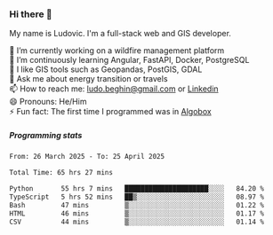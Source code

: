 ### Hi there 👋

My name is Ludovic. I'm a full-stack web and GIS developer.

 🔭 I’m currently working on a wildfire management platform<br/>
 🌱 I’m continuously learning Angular, FastAPI, Docker, PostgreSQL<br/>
 👯 I like GIS tools such as Geopandas, PostGIS, GDAL<br/>
 💬 Ask me about energy transition or travels<br/>
 📫 How to reach me: ludo.beghin@gmail.com or [Linkedin](https://www.linkedin.com/in/ludovic-beghin/)<br/>
 😄 Pronouns: He/Him<br/>
 ⚡ Fun fact: The first time I programmed was in [Algobox](https://fr.wikipedia.org/wiki/Algobox)<br/>

##### Programming stats
<!--START_SECTION:waka-->

```txt
From: 26 March 2025 - To: 25 April 2025

Total Time: 65 hrs 27 mins

Python       55 hrs 7 mins   █████████████████████░░░░   84.20 %
TypeScript   5 hrs 52 mins   ██▒░░░░░░░░░░░░░░░░░░░░░░   08.97 %
Bash         47 mins         ▒░░░░░░░░░░░░░░░░░░░░░░░░   01.22 %
HTML         46 mins         ▒░░░░░░░░░░░░░░░░░░░░░░░░   01.17 %
CSV          44 mins         ▒░░░░░░░░░░░░░░░░░░░░░░░░   01.14 %
```

<!--END_SECTION:waka-->
